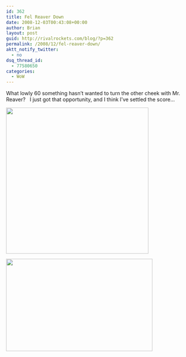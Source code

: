 ```yaml
---
id: 362
title: Fel Reaver Down
date: 2008-12-03T00:43:08+00:00
author: Brian
layout: post
guid: http://rivalrockets.com/blog/?p=362
permalink: /2008/12/fel-reaver-down/
aktt_notify_twitter:
  - no
dsq_thread_id:
  - 77580650
categories:
  - WoW
---
```

What lowly 60 something hasn&#8217;t wanted to turn the other cheek with Mr. Reaver?   I just got that opportunity, and I think I&#8217;ve settled the score&#8230;

[<img class="alignnone size-medium wp-image-364" src="http://rivalrockets.com/blog/wp-content/uploads/2008/12/reaver_1-389x400.jpg" alt="" width="389" height="400" />](http://rivalrockets.com/blog/wp-content/uploads/2008/12/reaver_1.jpg)

[<img class="alignnone size-medium wp-image-363" src="http://rivalrockets.com/blog/wp-content/uploads/2008/12/reaver_2-400x253.jpg" alt="" width="400" height="253" />](http://rivalrockets.com/blog/wp-content/uploads/2008/12/reaver_2.jpg)